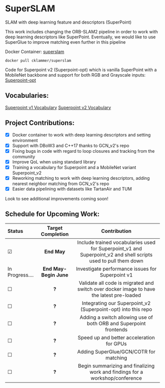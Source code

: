 # SuperSLAM

SLAM with deep learning feature and descriptors (SuperPoint)

This work includes changing the ORB-SLAM2 pipeline in order to work with deep learning descriptors like SuperPoint. Eventually, we would like to use SuperGlue to improve matching even further in this pipeline

Docker Container: [superslam](https://hub.docker.com/r/cklammer/superslam)

```
docker pull cklammer/superslam
```

Code for Superpoint v2 (Superpoint-opt) which is vanilla SuperPoint with a MobileNet backbone and support for both RGB and Grayscale inputs:
[Superpoint-opt](https://github.com/thebharathsk/superpoint-optimized)

## Vocabularies:
[Superpoint v1 Vocabulary](https://drive.google.com/file/d/1M_SjdDFACHFl8CN6CchaRM_puHhqTUwl/view?usp=sharing)
[Superpoint v2 Vocabulary](https://drive.google.com/file/d/1R4juBr5f5Qcm-NeirsMDB0B3mZnjFbld/view?usp=sharing)

## Project Contributions:
- [X] Docker container to work with deep learning descriptors and setting environment
- [X] Support with DBoW3 and C++17 thanks to GCN_v2's repo
- [X] Fixing bugs in code with regard to loop closures and tracking from the community
- [X] Improve QoL when using standard library
- [X] Training a vocabulary for Superpoint and a MobileNet variant Superpoint_v2
- [X] Reworking matching to work with deep learning descriptors, adding nearest neighbor matching from GCN_v2's repo
- [X] Easier data pipelining with datasets like TartanAir and TUM

Look to see additional improvements coming soon!

## Schedule for Upcoming Work:
| Status | Target Completion | Contribution |
| :---        |    :----:    |          :---: |
| &#9745;  | **End May**       | Include trained vocabularies used for Superpoint_v1 and Superpoint_v2 and shell scripts used to pull them down|
| In Progress....  | **End May-Begin June** | Investigate performance issues for Superpoint v1 
| &#9744;  | **?**   | Validate all code is migrated and switch over docker image to have the latest pre-loaded |
| &#9744;  | **?**      | Integrating our Superpoint_v2 (Superpoint-opt) into this repo|
| &#9744;  | **?**     | Adding a switch allowing use of both ORB and Superpoint frontends|
| &#9744;  | **?**  | Speed up and better acceleration for GPUs |
| &#9744;  | **?**    | Adding SuperGlue/GCN/COTR for matching |
| &#9744;  | **?**    | Begin summarizing and finalizing work and findings for a workshop/conference |
